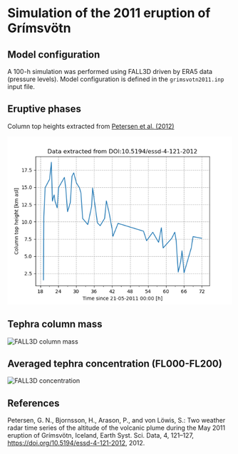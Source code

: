 # Simulation of the 2011 eruption of Grímsvötn

## Model configuration
A 100-h simulation was performed using FALL3D driven by ERA5 data (pressure
levels). Model configuration is defined in the `grimsvotn2011.inp` input file.

## Eruptive phases

Column top heights extracted from [Petersen et al. (2012)](https://doi.org/10.5194/essd-4-121-2012)

![Column top height timeseries](heights.png)

## Tephra column mass

![FALL3D column mass](colmass.gif)

## Averaged tephra concentration (FL000-FL200)

![FALL3D concentration](con_layer.gif)

## References

Petersen, G. N., Bjornsson, H., Arason, P., and von Löwis, S.: Two weather radar time series of the altitude of the volcanic plume during the May 2011 eruption of Grímsvötn, Iceland, Earth Syst. Sci. Data, 4, 121–127, https://doi.org/10.5194/essd-4-121-2012, 2012.

